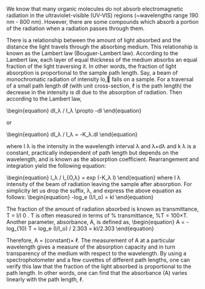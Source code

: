 We know that many organic molecules do not absorb electromagnetic radiation in the ultraviolet-visible (UV-VIS) regions (~wavelengths range 190 nm - 800 nm). However, there are some compounds which absorb a portion of the radiation when a radiation passes through them.

There is a relationship between the amount of light absorbed and the distance the light travels through the absorbing medium. This relationship is known as the Lambert law (Bouguer-Lambert law). According to the Lambert law, each layer of equal thickness of the medium absorbs an equal fraction of the light traversing it. In other words, the fraction of light absorption is proportional to the sample path length. Say, a beam of monochromatic radiation of intensity Io, falls on a sample. For a traversal of a small path length dℓ (with unit cross-section, ℓ is the path length) the decrease in the intensity is dI due to the absorption of radiation. Then according to the Lambert law,

\begin{equation} dI_λ / I_λ \propto -dl \end{equation}

or

\begin{equation} dI_λ / I_λ = -K_λ.dl \end{equation}

where I λ is the intensity in the wavelength interval λ and λ+dλ and k λ is a constant, practically independent of path length but depends on the wavelength, and is known as the absorption coefficient. Rearrangement and integration yield the following equation:

\begin{equation} I_λ / I_{O,λ} = exp (-K_λ l) \end{equation} where I λ intensity of the beam of radiation leaving the sample after absorption. For simplicity let us drop the suffix, λ, and express the above equation as follows: \begin{equation} -log_e (I/I_o) = kl \end{equation}

The fraction of the amount of radiation absorbed is known as transmittance, T = I/I 0 . T is often measured in terms of % transmittance, %T = 100×T. Another parameter, absorbance, A, is defined as, \begin{equation} A = -log_{10} T = log_e (I/I_o) / 2.303 = kl/2.303 \end{equation}

Therefore, A = (constant)× ℓ. The measurement of A at a particular wavelength gives a measure of the absorption capacity and in turn transparency of the medium with respect to the wavelength. By using a spectrophotometer and a few cuvettes of different path lengths, one can verify this law that the fraction of the light absorbed is proportional to the path length. In other words, one can find that the absorbance (A) varies linearly with the path length, ℓ.

